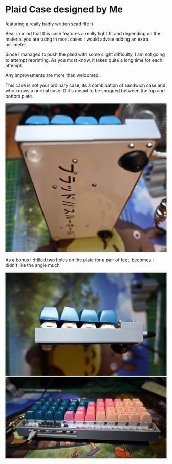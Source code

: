 # Plaid Case designed by Me

featuring a really badly written scad file :)

Bear in mind that this case features a really tight fit and depending on the material you are using in most cases I would advice adding an extra millimeter.

Since I managed to push the plaid with some slight difficulty, I am not going to attempt reprinting. As you most know, it takes quite a long time for each attempt.

Any improvements are more than welcomed.

This case is not your ordinary case, its a combination of sandwich case and who knows a normal case :D
it's meant to be snugged between the top and bottom plate.

![bottom](./Images/DSC_1024.JPG)

As a bonus I drilled two holes on the plate for a pair of feet, becomes I didn't like the angle much

![side](./Images/DSC_1023.JPG)
![back](./Images/DSC_1025.JPG)
